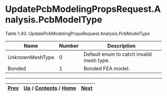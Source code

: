 
# UpdatePcbModelingPropsRequest.Analysis.PcbModelType

Table 1.40. UpdatePcbModelingPropsRequest.Analysis.PcbModelType

Name| Number| Description  
---|---|---  
UnknownMeshType| 0| Default enum to catch invalid mesh type.  
Bonded| 1| Bonded FEA model.  
  
  

* * *

[Prev](ch01s03s24.md) | [Up](ch01s03.md) / [Contents](index.md) / [Home](../../index.htm)|  [Next](ch01s04.md)  
---|---|---

